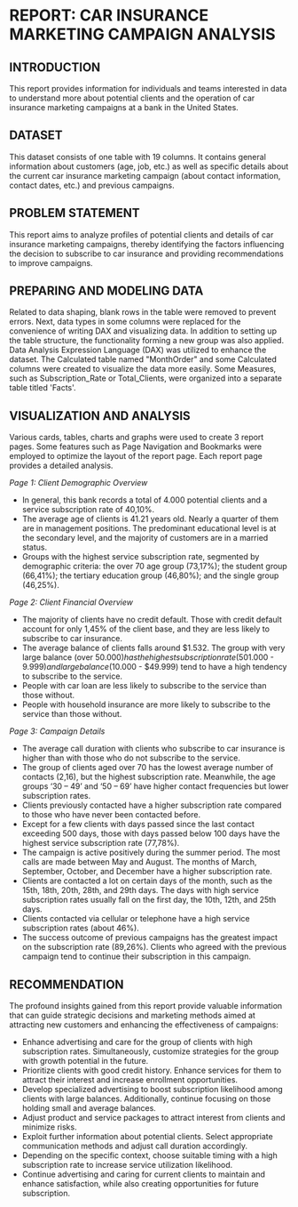 # REPORT: CAR INSURANCE MARKETING CAMPAIGN ANALYSIS

**INTRODUCTION**
-----------------------------------------------------------------------------------------------
This report provides information for individuals and teams interested in data to understand more about potential clients and the operation of car insurance marketing campaigns at a bank in the United States.

**DATASET**
-----------------------------------------------------------------------------------------------
This dataset consists of one table with 19 columns. It contains general information about customers (age, job, etc.) as well as specific details about the current car insurance marketing campaign (about contact information, contact dates, etc.) and previous campaigns.

**PROBLEM STATEMENT**
-----------------------------------------------------------------------------------------------
This report aims to analyze profiles of potential clients and details of car insurance marketing campaigns, thereby identifying the factors influencing the decision to subscribe to car insurance and providing recommendations to improve campaigns.

**PREPARING AND MODELING DATA**
-----------------------------------------------------------------------------------------------
Related to data shaping, blank rows in the table were removed to prevent errors. Next, data types in some columns were replaced for the convenience of writing DAX and visualizing data. In addition to setting up the table structure, the functionality forming a new group was also applied. Data Analysis Expression Language (DAX) was utilized to enhance the dataset. The Calculated table named "MonthOrder" and some Calculated columns were created to visualize the data more easily. Some Measures, such as Subscription_Rate or Total_Clients, were organized into a separate table titled 'Facts'.

**VISUALIZATION AND ANALYSIS**
-----------------------------------------------------------------------------------------------
Various cards, tables, charts and graphs were used to create 3 report pages. Some features such as Page Navigation and Bookmarks were employed to optimize the layout of the report page. Each report page provides a detailed analysis.

_Page 1: Client Demographic Overview_

- In general, this bank records a total of 4.000 potential clients and a service subscription rate of 40,10%.
- The average age of clients is 41.21 years old. Nearly a quarter of them are in management positions. The predominant educational level is at the secondary level, and the majority of customers are in a married status.
- Groups with the highest service subscription rate, segmented by demographic criteria: the over 70 age group (73,17%); the student group (66,41%); the tertiary education group (46,80%); and the single group (46,25%).

_Page 2: Client Financial Overview_

- The majority of clients have no credit default. Those with credit default account for only 1,45% of the client base, and they are less likely to subscribe to car insurance.
- The average balance of clients falls around $1.532. The group with very large balance (over $50.000) has the highest subscription rate (50%). However, there are very few clients in this group. The groups with average balance ($1.000 - $9.999) and large balance ($10.000 - $49.999) tend to have a high tendency to subscribe to the service.
- People with car loan are less likely to subscribe to the service than those without.
- People with household insurance are more likely to subscribe to the service than those without.

_Page 3: Campaign Details_

- The average call duration with clients who subscribe to car insurance is higher than with those who do not subscribe to the service.
- The group of clients aged over 70 has the lowest average number of contacts (2,16), but the highest subscription rate. Meanwhile, the age groups ‘30 – 49’ and ‘50 – 69’ have higher contact frequencies but lower subscription rates.
- Clients previously contacted have a higher subscription rate compared to those who have never been contacted before.
- Except for a few clients with days passed since the last contact exceeding 500 days, those with days passed below 100 days have the highest service subscription rate (77,78%).
- The campaign is active positively during the summer period. The most calls are made between May and August. The months of March, September, October, and December have a higher subscription rate.
- Clients are contacted a lot on certain days of the month, such as the 15th, 18th, 20th, 28th, and 29th days. The days with high service subscription rates usually fall on the first day, the 10th, 12th, and 25th days.
- Clients contacted via cellular or telephone have a high service subscription rates (about 46%).
- The success outcome of previous campaigns has the greatest impact on the subscription rate (89,26%). Clients who agreed with the previous campaign tend to continue their subscription in this campaign.

**RECOMMENDATION**
-----------------------------------------------------------------------------------------------
The profound insights gained from this report provide valuable information that can guide strategic decisions and marketing methods aimed at attracting new customers and enhancing the effectiveness of campaigns:
- Enhance advertising and care for the group of clients with high subscription rates. Simultaneously, customize strategies for the group with growth potential in the future.
- Prioritize clients with good credit history. Enhance services for them to attract their interest and increase enrollment opportunities.
- Develop specialized advertising to boost subscription likelihood among clients with large balances. Additionally, continue focusing on those holding small and average balances.
- Adjust product and service packages to attract interest from clients and minimize risks.
- Exploit further information about potential clients. Select appropriate communication methods and adjust call duration accordingly. 
- Depending on the specific context, choose suitable timing with a high subscription rate to increase service utilization likelihood.
- Continue advertising and caring for current clients to maintain and enhance satisfaction, while also creating opportunities for future subscription.





